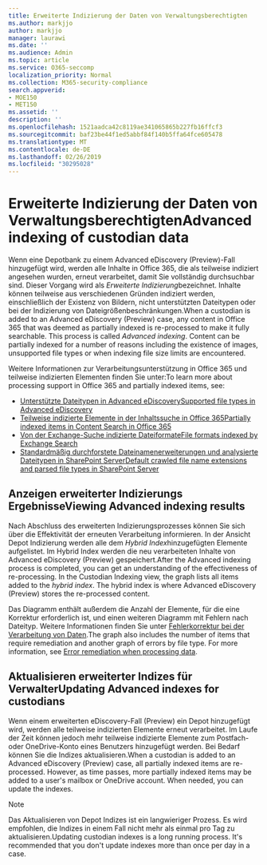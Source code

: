 ```yaml
---
title: Erweiterte Indizierung der Daten von Verwaltungsberechtigten
ms.author: markjjo
author: markjjo
manager: laurawi
ms.date: ''
ms.audience: Admin
ms.topic: article
ms.service: O365-seccomp
localization_priority: Normal
ms.collection: M365-security-compliance
search.appverid:
- MOE150
- MET150
ms.assetid: ''
description: ''
ms.openlocfilehash: 1521aadca42c8119ae341065865b227fb16ffcf3
ms.sourcegitcommit: baf23be44f1ed5abbf84f140b5ffa64fce605478
ms.translationtype: MT
ms.contentlocale: de-DE
ms.lasthandoff: 02/26/2019
ms.locfileid: "30295028"
---
```

# <a name="advanced-indexing-of-custodian-data"></a><span data-ttu-id="d76bb-102">Erweiterte Indizierung der Daten von Verwaltungsberechtigten</span><span class="sxs-lookup"><span data-stu-id="d76bb-102">Advanced indexing of custodian data</span></span>

<span data-ttu-id="d76bb-p101">Wenn eine Depotbank zu einem Advanced eDiscovery (Preview)-Fall hinzugefügt wird, werden alle Inhalte in Office 365, die als teilweise indiziert angesehen wurden, erneut verarbeitet, damit Sie vollständig durchsuchbar sind.  Dieser Vorgang wird als *Erweiterte Indizierung*bezeichnet. Inhalte können teilweise aus verschiedenen Gründen indiziert werden, einschließlich der Existenz von Bildern, nicht unterstützten Dateitypen oder bei der Indizierung von Dateigrößenbeschränkungen.</span><span class="sxs-lookup"><span data-stu-id="d76bb-p101">When a custodian is added to an Advanced eDiscovery (Preview) case, any content in Office 365 that was deemed as partially indexed is re-processed to make it fully searchable.  This process is called *Advanced indexing*. Content can be partially indexed for a number of reasons including the existence of images, unsupported file types or when indexing file size limits are encountered.</span></span>

<span data-ttu-id="d76bb-106">Weitere Informationen zur Verarbeitungsunterstützung in Office 365 und teilweise indizierten Elementen finden Sie unter:</span><span class="sxs-lookup"><span data-stu-id="d76bb-106">To learn more about processing support in Office 365 and partially indexed items, see:</span></span>

- [<span data-ttu-id="d76bb-107">Unterstützte Dateitypen in Advanced eDiscovery</span><span class="sxs-lookup"><span data-stu-id="d76bb-107">Supported file types in Advanced eDiscovery</span></span>](supported-filetypes-ediscovery20.md)
- [<span data-ttu-id="d76bb-108">Teilweise indizierte Elemente in der Inhaltssuche in Office 365</span><span class="sxs-lookup"><span data-stu-id="d76bb-108">Partially indexed items in Content Search in Office 365</span></span>](https://docs.microsoft.com/en-us/office365/securitycompliance/partially-indexed-items-in-content-search)
- [<span data-ttu-id="d76bb-109">Von der Exchange-Suche indizierte Dateiformate</span><span class="sxs-lookup"><span data-stu-id="d76bb-109">File formats indexed by Exchange Search</span></span>](https://docs.microsoft.com/en-us/exchange/file-formats-indexed-by-exchange-search-exchange-2013-help)
- [<span data-ttu-id="d76bb-110">Standardmäßig durchforstete Dateinamenerweiterungen und analysierte Dateitypen in SharePoint Server</span><span class="sxs-lookup"><span data-stu-id="d76bb-110">Default crawled file name extensions and parsed file types in SharePoint Server</span></span>](https://docs.microsoft.com/en-us/SharePoint/technical-reference/default-crawled-file-name-extensions-and-parsed-file-types)

## <a name="viewing-advanced-indexing-results"></a><span data-ttu-id="d76bb-111">Anzeigen erweiterter Indizierungs Ergebnisse</span><span class="sxs-lookup"><span data-stu-id="d76bb-111">Viewing Advanced indexing results</span></span>

<span data-ttu-id="d76bb-p102">Nach Abschluss des erweiterten Indizierungsprozesses können Sie sich über die Effektivität der erneuten Verarbeitung informieren.  In der Ansicht Depot Indizierung werden alle dem *Hybrid Index*hinzugefügten Elemente aufgelistet.  Im Hybrid Index werden die neu verarbeiteten Inhalte von Advanced eDiscovery (Preview) gespeichert.</span><span class="sxs-lookup"><span data-stu-id="d76bb-p102">After the Advanced indexing process is completed, you can get an understanding of the effectiveness of re-processing.  In the Custodian Indexing view, the graph lists all items added to the *hybrid index*.  The hybrid index is where Advanced eDiscovery (Preview) stores the re-processed content.</span></span>

<span data-ttu-id="d76bb-p103">Das Diagramm enthält außerdem die Anzahl der Elemente, für die eine Korrektur erforderlich ist, und einen weiteren Diagramm mit Fehlern nach Dateityp. Weitere Informationen finden Sie unter [Fehlerkorrektur bei der Verarbeitung von Daten](error-remediation.md).</span><span class="sxs-lookup"><span data-stu-id="d76bb-p103">The graph also includes the number of items that require remediation and another graph of errors by file type. For more information, see [Error remediation when processing data](error-remediation.md).</span></span>

## <a name="updating-advanced-indexes-for-custodians"></a><span data-ttu-id="d76bb-117">Aktualisieren erweiterter Indizes für Verwalter</span><span class="sxs-lookup"><span data-stu-id="d76bb-117">Updating Advanced indexes for custodians</span></span>

<span data-ttu-id="d76bb-p104">Wenn einem erweiterten eDiscovery-Fall (Preview) ein Depot hinzugefügt wird, werden alle teilweise indizierten Elemente erneut verarbeitet. Im Laufe der Zeit können jedoch mehr teilweise indizierte Elemente zum Postfach-oder OneDrive-Konto eines Benutzers hinzugefügt werden.  Bei Bedarf können Sie die Indizes aktualisieren.</span><span class="sxs-lookup"><span data-stu-id="d76bb-p104">When a custodian is added to an Advanced eDiscovery (Preview) case, all partially indexed items are re-processed. However, as time passes, more partially indexed items may be added to a user's mailbox or OneDrive account.  When needed, you can update the indexes.</span></span>

> [!NOTE]
> <span data-ttu-id="d76bb-p105">Das Aktualisieren von Depot Indizes ist ein langwieriger Prozess. Es wird empfohlen, die Indizes in einem Fall nicht mehr als einmal pro Tag zu aktualisieren.</span><span class="sxs-lookup"><span data-stu-id="d76bb-p105">Updating custodian indexes is a long running process. It's recommended that you don't update indexes more than once per day in a case.</span></span>
